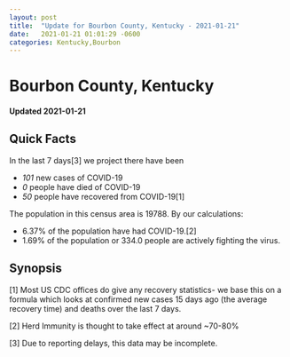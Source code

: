 ```yaml
---
layout: post
title:  "Update for Bourbon County, Kentucky - 2021-01-21"
date:   2021-01-21 01:01:29 -0600
categories: Kentucky,Bourbon
---
```


# Bourbon County, Kentucky
#### Updated 2021-01-21

## Quick Facts

In the last 7 days[3] we project there have been
- *101* new cases of COVID-19
- *0* people have died of COVID-19
- *50* people have recovered from COVID-19[1]

The population in this census area is 19788. By our calculations:
- 6.37% of the population have had COVID-19.[2]
- 1.69% of the population or 334.0 people are actively fighting the virus.

## Synopsis




[1] Most US CDC offices do give any recovery statistics- we base this on a formula which looks at confirmed new cases
15 days ago (the average recovery time) and deaths over the last 7 days.

[2] Herd Immunity is thought to take effect at around ~70-80%

[3] Due to reporting delays, this data may be incomplete.
 
    